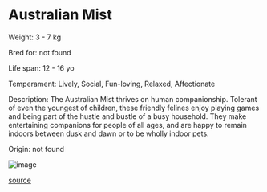 # Australian Mist

Weight: 3 - 7 kg

Bred for: not found 

Life span: 12 - 16 yo

Temperament: Lively, Social, Fun-loving, Relaxed, Affectionate

Description: The Australian Mist thrives on human companionship. Tolerant of even the youngest of children, these friendly felines enjoy playing games and being part of the hustle and bustle of a busy household. They make entertaining companions for people of all ages, and are happy to remain indoors between dusk and dawn or to be wholly indoor pets.

Origin: not found

![image](https://cdn2.thecatapi.com/images/_6x-3TiCA.jpg)

[source](https://api.thecatapi.com/v1/breeds/amis)
